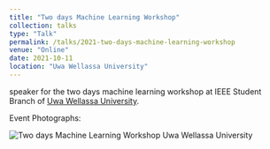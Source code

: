 ```yaml
---
title: "Two days Machine Learning Workshop"
collection: talks
type: "Talk"
permalink: /talks/2021-two-days-machine-learning-workshop
venue: "Online"
date: 2021-10-11
location: "Uwa Wellassa University"
---
```


speaker for the two days machine learning workshop at IEEE Student Branch of [Uwa Wellassa University](https://www.uwu.ac.lk/).

Event Photographs:
<p float="left">
  <img src="../images/2021-two-days-machine-learning-workshop.jpg" alt="Two days Machine Learning Workshop Uwa Wellassa University" />
</p>
